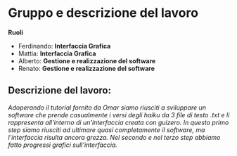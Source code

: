 Gruppo e descrizione del lavoro
========================
**Ruoli**
- Ferdinando: **Interfaccia Grafica**
- Mattia: **Interfaccia Grafica**
- Alberto: **Gestione e realizzazione del software**
- Renato: **Gestione e realizzazione del software**

Descrizione del lavoro:
-------------------------

*Adoperando il tutorial fornito da Omar siamo riusciti a sviluppare un software che prende casualmente i versi degli haiku da 3 file di testo .txt e li rappresenta
all'interno di un'interfaccia creata con guizero. In questo primo step siamo riusciti ad ultimare quasi completamente il software, ma l'interfaccia risulta ancora grezza.
Nel secondo e nel terzo step abbiamo fatto progressi grafici sull'interfaccia.*
